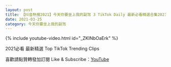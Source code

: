 ```yaml
---
layout: post
title: 【抖音熱搜2021】今天你要坐上我的副驾 3 TikTok Daily 最新必看精選合集2021 03 25
date: 2021-03-25
category: 今天你要坐上我的副驾
---
```


{% include youtube-video.html id="_ZKINbOaErk" %}

2021必看 最新精選 Top TikTok Trending Clips

喜歡請點贊轉發加訂閱 Like & Subscribe：[YouTube](https://www.youtube.com/channel/UCAoR7VcanIPd04uEq_GIylA/videos)

